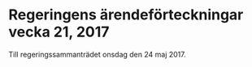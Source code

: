 # Regeringens ärendeförteckningar vecka 21, 2017

Till regeringssammanträdet onsdag den 24 maj 2017.
